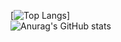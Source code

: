 [![Top Langs](https://github-readme-stats.vercel.app/api/top-langs/?username=DYPIXY&langs_count=12&count_private=true)]
<br>
![Anurag's GitHub stats](https://github-readme-stats.vercel.app/api?username=DYPIXY&count_private=true&show_icons=true&theme=radical)
